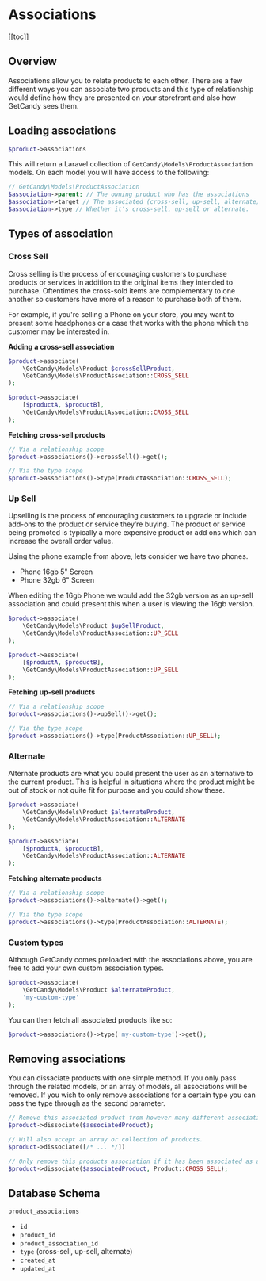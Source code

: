 # Associations

[[toc]]

## Overview

Associations allow you to relate products to each other. There are a few different ways you can associate two products and this type of relationship would define how they are presented on your storefront and also how GetCandy sees them.

## Loading associations

```php
$product->associations
```

This will return a Laravel collection of `GetCandy\Models\ProductAssociation` models. On each model you will have access to the following:

```php
// GetCandy\Models\ProductAssociation
$association->parent; // The owning product who has the associations
$association->target // The associated (cross-sell, up-sell, alternate) product.
$association->type // Whether it's cross-sell, up-sell or alternate.
```

## Types of association

### Cross Sell

Cross selling is the process of encouraging customers to purchase products or services in addition to the original items they intended to purchase. Oftentimes the cross-sold items are complementary to one another so customers have more of a reason to purchase both of them.

For example, if you're selling a Phone on your store, you may want to present some headphones or a case that works with the phone which the customer may be interested in.

**Adding a cross-sell association**

```php
$product->associate(
    \GetCandy\Models\Product $crossSellProduct,
    \GetCandy\Models\ProductAssociation::CROSS_SELL
);

$product->associate(
    [$productA, $productB],
    \GetCandy\Models\ProductAssociation::CROSS_SELL
);
```

**Fetching cross-sell products**

```php
// Via a relationship scope
$product->associations()->crossSell()->get();

// Via the type scope
$product->associations()->type(ProductAssociation::CROSS_SELL);
```

### Up Sell

Upselling is the process of encouraging customers to upgrade or include add-ons to the product or service they’re buying. The product or service being promoted is typically a more expensive product or add ons which can increase the overall order value.

Using the phone example from above, lets consider we have two phones.

- Phone 16gb 5" Screen
- Phone 32gb 6" Screen

When editing the 16gb Phone we would add the 32gb version as an up-sell association and could present this when a user is viewing the 16gb version.

```php
$product->associate(
    \GetCandy\Models\Product $upSellProduct,
    \GetCandy\Models\ProductAssociation::UP_SELL
);

$product->associate(
    [$productA, $productB],
    \GetCandy\Models\ProductAssociation::UP_SELL
);
```

**Fetching up-sell products**

```php
// Via a relationship scope
$product->associations()->upSell()->get();

// Via the type scope
$product->associations()->type(ProductAssociation::UP_SELL);
```

### Alternate

Alternate products are what you could present the user as an alternative to the current product. This is helpful in situations where the product might be out of stock or not quite fit for purpose and you could show these.

```php
$product->associate(
    \GetCandy\Models\Product $alternateProduct,
    \GetCandy\Models\ProductAssociation::ALTERNATE
);

$product->associate(
    [$productA, $productB],
    \GetCandy\Models\ProductAssociation::ALTERNATE
);
```

**Fetching alternate products**

```php
// Via a relationship scope
$product->associations()->alternate()->get();

// Via the type scope
$product->associations()->type(ProductAssociation::ALTERNATE);
```

### Custom types

Although GetCandy comes preloaded with the associations above, you are free to add your own custom association types.

```php
$product->associate(
    \GetCandy\Models\Product $alternateProduct,
    'my-custom-type'
);
```

You can then fetch all associated products like so:

```php
$product->associations()->type('my-custom-type')->get();
```

## Removing associations

You can dissaciate products with one simple method. If you only pass through the related models, or an array of models, all associations will be removed. If you wish to only remove associations for a certain type you can pass the type through as the second parameter.

```php
// Remove this associated product from however many different association types it might have.
$product->dissociate($associatedProduct);

// Will also accept an array or collection of products.
$product->dissociate([/* ... */])

// Only remove this products association if it has been associated as a cross-sell.
$product->dissociate($associatedProduct, Product::CROSS_SELL);
```

## Database Schema

`product_associations`
  - `id`
  - `product_id`
  - `product_association_id`
  - `type` (cross-sell, up-sell, alternate)
  - `created_at`
  - `updated_at`
